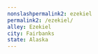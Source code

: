 ```yaml
---
﻿nonslashpermalink2: ezekiel
permalink2: /ezekiel/
alley: Ezekiel
city: Fairbanks
state: Alaska
---
```

